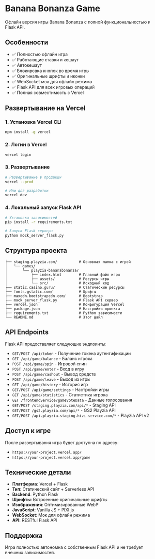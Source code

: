 # Banana Bonanza Game

Офлайн версия игры Banana Bonanza с полной функциональностью и Flask API.

## Особенности

- ✅ Полностью офлайн игра
- ✅ Работающие ставки и кешаут
- ✅ Автокешаут
- ✅ Блокировка кнопок во время игры
- ✅ Оригинальные шрифты и иконки
- ✅ WebSocket мок для офлайн режима
- ✅ Flask API для всех игровых операций
- ✅ Полная совместимость с Vercel

## Развертывание на Vercel

### 1. Установка Vercel CLI

```bash
npm install -g vercel
```

### 2. Логин в Vercel

```bash
vercel login
```

### 3. Развертывание

```bash
# Развертывание в продакшн
vercel --prod

# Или для разработки
vercel dev
```

### 4. Локальный запуск Flask API

```bash
# Установка зависимостей
pip install -r requirements.txt

# Запуск Flask сервера
python mock_server_flask.py
```

## Структура проекта

```
├── staging.playzia.com/          # Основная папка с игрой
│   └── games/
│       └── playzia-bananabonanza/
│           ├── index.html        # Главный файл игры
│           ├── assets/           # Ресурсы игры
│           └── src/              # Исходный код
├── static.casino.guru/           # Статические ресурсы
├── fonts.gstatic.com/            # Шрифты
├── maxcdn.bootstrapcdn.com/      # Bootstrap
├── mock_server_flask.py          # Flask API сервер
├── vercel.json                   # Конфигурация Vercel
├── package.json                  # Настройки проекта
├── requirements.txt              # Python зависимости
└── README.md                     # Этот файл
```

## API Endpoints

Flask API предоставляет следующие эндпоинты:

- `GET/POST /api/token` - Получение токена аутентификации
- `GET /api/game/balance` - Баланс игрока
- `POST /api/game/spin` - Игровой спин
- `POST /api/game/enter` - Вход в игру
- `POST /api/game/cashout` - Вывод средств
- `POST /api/game/leave` - Выход из игры
- `GET /api/game/history` - История игр
- `GET/POST /api/game/settings` - Настройки игры
- `GET /api/game/statistics` - Статистика игрока
- `GET /frontendService/gameVoteData` - Данные голосования
- `GET/POST /staging.playzia.com/api/*` - Staging API
- `GET/POST /gs2.playzia.com/api/*` - GS2 Playzia API
- `GET/POST /api.playzia.staging.hizi-service.com/*` - Playzia API v2

## Доступ к игре

После развертывания игра будет доступна по адресу:
- `https://your-project.vercel.app/`
- `https://your-project.vercel.app/game`

## Технические детали

- **Платформа**: Vercel + Flask
- **Тип**: Статический сайт + Serverless API
- **Backend**: Python Flask
- **Шрифты**: Встроенные оригинальные шрифты
- **Изображения**: Оптимизированные WebP
- **JavaScript**: Vanilla JS + PIXI.js
- **WebSocket**: Мок для офлайн режима
- **API**: RESTful Flask API

## Поддержка

Игра полностью автономна с собственным Flask API и не требует внешних зависимостей.
